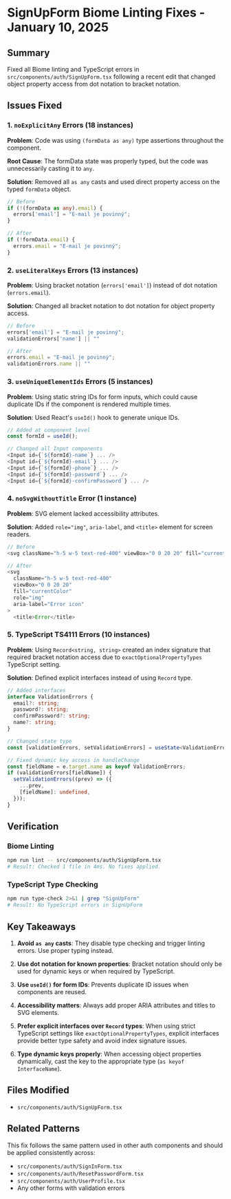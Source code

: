 # SignUpForm Biome Linting Fixes - January 10, 2025

## Summary
Fixed all Biome linting and TypeScript errors in `src/components/auth/SignUpForm.tsx` following a recent edit that changed object property access from dot notation to bracket notation.

## Issues Fixed

### 1. `noExplicitAny` Errors (18 instances)
**Problem**: Code was using `(formData as any)` type assertions throughout the component.

**Root Cause**: The formData state was properly typed, but the code was unnecessarily casting it to `any`.

**Solution**: Removed all `as any` casts and used direct property access on the typed `formData` object.

```typescript
// Before
if (!(formData as any).email) {
  errors['email'] = "E-mail je povinný";
}

// After
if (!formData.email) {
  errors.email = "E-mail je povinný";
}
```

### 2. `useLiteralKeys` Errors (13 instances)
**Problem**: Using bracket notation (`errors['email']`) instead of dot notation (`errors.email`).

**Solution**: Changed all bracket notation to dot notation for object property access.

```typescript
// Before
errors['email'] = "E-mail je povinný";
validationErrors['name'] || ""

// After
errors.email = "E-mail je povinný";
validationErrors.name || ""
```

### 3. `useUniqueElementIds` Errors (5 instances)
**Problem**: Using static string IDs for form inputs, which could cause duplicate IDs if the component is rendered multiple times.

**Solution**: Used React's `useId()` hook to generate unique IDs.

```typescript
// Added at component level
const formId = useId();

// Changed all Input components
<Input id={`${formId}-name`} ... />
<Input id={`${formId}-email`} ... />
<Input id={`${formId}-phone`} ... />
<Input id={`${formId}-password`} ... />
<Input id={`${formId}-confirmPassword`} ... />
```

### 4. `noSvgWithoutTitle` Error (1 instance)
**Problem**: SVG element lacked accessibility attributes.

**Solution**: Added `role="img"`, `aria-label`, and `<title>` element for screen readers.

```typescript
// Before
<svg className="h-5 w-5 text-red-400" viewBox="0 0 20 20" fill="currentColor">

// After
<svg
  className="h-5 w-5 text-red-400"
  viewBox="0 0 20 20"
  fill="currentColor"
  role="img"
  aria-label="Error icon"
>
  <title>Error</title>
```

### 5. TypeScript TS4111 Errors (10 instances)
**Problem**: Using `Record<string, string>` created an index signature that required bracket notation access due to `exactOptionalPropertyTypes` TypeScript setting.

**Solution**: Defined explicit interfaces instead of using `Record` type.

```typescript
// Added interfaces
interface ValidationErrors {
  email?: string;
  password?: string;
  confirmPassword?: string;
  name?: string;
}

// Changed state type
const [validationErrors, setValidationErrors] = useState<ValidationErrors>({});

// Fixed dynamic key access in handleChange
const fieldName = e.target.name as keyof ValidationErrors;
if (validationErrors[fieldName]) {
  setValidationErrors((prev) => ({
    ...prev,
    [fieldName]: undefined,
  }));
}
```

## Verification

### Biome Linting
```bash
npm run lint -- src/components/auth/SignUpForm.tsx
# Result: Checked 1 file in 4ms. No fixes applied.
```

### TypeScript Type Checking
```bash
npm run type-check 2>&1 | grep "SignUpForm"
# Result: No TypeScript errors in SignUpForm
```

## Key Takeaways

1. **Avoid `as any` casts**: They disable type checking and trigger linting errors. Use proper typing instead.

2. **Use dot notation for known properties**: Bracket notation should only be used for dynamic keys or when required by TypeScript.

3. **Use `useId()` for form IDs**: Prevents duplicate ID issues when components are reused.

4. **Accessibility matters**: Always add proper ARIA attributes and titles to SVG elements.

5. **Prefer explicit interfaces over `Record` types**: When using strict TypeScript settings like `exactOptionalPropertyTypes`, explicit interfaces provide better type safety and avoid index signature issues.

6. **Type dynamic keys properly**: When accessing object properties dynamically, cast the key to the appropriate type (`as keyof InterfaceName`).

## Files Modified
- `src/components/auth/SignUpForm.tsx`

## Related Patterns
This fix follows the same pattern used in other auth components and should be applied consistently across:
- `src/components/auth/SignInForm.tsx`
- `src/components/auth/ResetPasswordForm.tsx`
- `src/components/auth/UserProfile.tsx`
- Any other forms with validation errors

